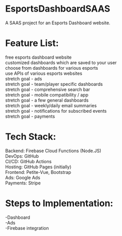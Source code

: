 # EsportsDashboardSAAS
 
A SAAS project for an Esports Dashboard website.

# Feature List:
free esports dashboard website<br>
customized dashboards which are saved to your user<br>
choose from dashboards for various esports<br>
use APIs of various esports websites<br>
stretch goal - ads<br>
stretch goal - team/player specific dashboards<br>
stretch goal - comprehensive search bar<br>
stretch goal - mobile compatibility / app<br>
stretch goal - a few general dashboards<br>
stretch goal - weekly/daily email summaries<br>
stretch goal - notifications for subscribed events<br>
stretch goal - payments<br>

# Tech Stack:
Backend: Firebase Cloud Functions (Node.JS)<br>
DevOps: GitHub<br>
CI/CD: GitHub Actions<br>
Hosting: GitHub Pages (initially)<br>
Frontend: Petite-Vue, Bootstrap<br>
Ads: Google Ads<br>
Payments: Stripe<br>

# Steps to Implementation:
-Dashboard<br>
-Ads<br>
-Firebase integration<br>